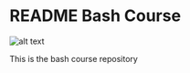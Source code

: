 # README Bash Course

![alt text](/mbshome/jmolen/bash_course/ebc.gif)

This is the bash course repository
